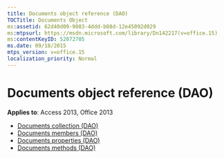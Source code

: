 ```yaml
---
title: Documents object reference (DAO)
TOCTitle: Documents Object
ms:assetid: 62d40d09-9083-4ddd-b08d-12e45092d029
ms:mtpsurl: https://msdn.microsoft.com/library/Dn142217(v=office.15)
ms:contentKeyID: 52072705
ms.date: 09/18/2015
mtps_version: v=office.15
localization_priority: Normal
---
```


# Documents object reference (DAO)

**Applies to**: Access 2013, Office 2013

- [Documents collection (DAO)](documents-collection-dao.md)
- [Documents members (DAO)](documents-members-dao.md)
- [Documents properties (DAO)](documents-properties-dao.md)
- [Documents methods (DAO)](documents-methods-dao.md)

